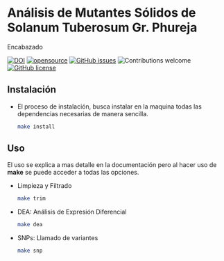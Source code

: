 # Análisis de Mutantes Sólidos de Solanum Tuberosum Gr. Phureja

Encabazado

[![DOI](https://zenodo.org/badge/525475132.svg)](https://zenodo.org/badge/latestdoi/525475132)
[![opensource](https://badges.frapsoft.com/os/v1/open-source.png?v=103)](#)
[![GitHub issues](https://img.shields.io/github/issues/quinterol/BIOMOLC-PhurejaMutante)](https://github.com/quinterol/BIOMOLC-PhurejaMutante/issues)
![Contributions welcome](https://img.shields.io/badge/contributions-welcome-blue.svg)
[![GitHub license](https://img.shields.io/github/license/quinterol/BIOMOLC-PhurejaMutante)](https://github.com/quinterol/BIOMOLC-PhurejaMutante/blob/main/LICENSE)

## Instalación
- El proceso de instalación, busca instalar en la maquina todas las dependencias necesarias de manera sencilla. 
    ```bash
    make install
    ```
## Uso
El uso se explica a mas detalle en la documentación pero al hacer uso de **make** se puede acceder a todas las opciones.

- Limpieza y Filtrado
    ```bash
    make trim
    ```
- DEA: Análisis de Expresión Diferencial
    ```bash
    make dea
    ```
- SNPs: Llamado de variantes
    ```bash
    make snp
    ```